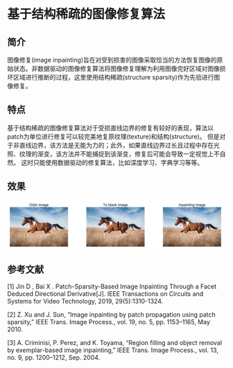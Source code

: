 # 基于结构稀疏的图像修复算法
## 简介
图像修复(image inpainting)旨在对受到损害的图像采取恰当的方法恢复图像的原始状态。非数据驱动的图像修复算法将图像修复理解为利用图像完好区域对图像损坏区域进行推断的过程，这里使用结构稀疏(structure sparsity)作为先验进行图像修复。


## 特点
基于结构稀疏的图像修复算法对于受损直线边界的修复有较好的表现，算法以patch为单位进行修复可以较完美地复原纹理(texture)和结构(structure)。
但是对于非直线边界，该方法是无能为力的；此外，如果直线边界过长且过程中存在光照、纹理的渐变，该方法并不能捕捉到该渐变，修复后可能会导致一定视觉上不自然。
这时只能使用数据驱动的修复算法，比如深度学习、字典学习等等。

## 效果
![results](./results/horse_results.png)


## 参考文献
[1] Jin D , Bai X . Patch-Sparsity-Based Image Inpainting Through a Facet Deduced Directional Derivative[J]. IEEE Transactions on Circuits and Systems for Video Technology, 2019, 29(5):1310-1324.

[2] Z. Xu and J. Sun, “Image inpainting by patch propagation using patch
sparsity,” IEEE Trans. Image Process., vol. 19, no. 5, pp. 1153–1165,
May 2010.

[3] A. Criminisi, P. Perez, and K. Toyama, “Region filling and object
removal by exemplar-based image inpainting,” IEEE Trans. Image
Process., vol. 13, no. 9, pp. 1200–1212, Sep. 2004. 
